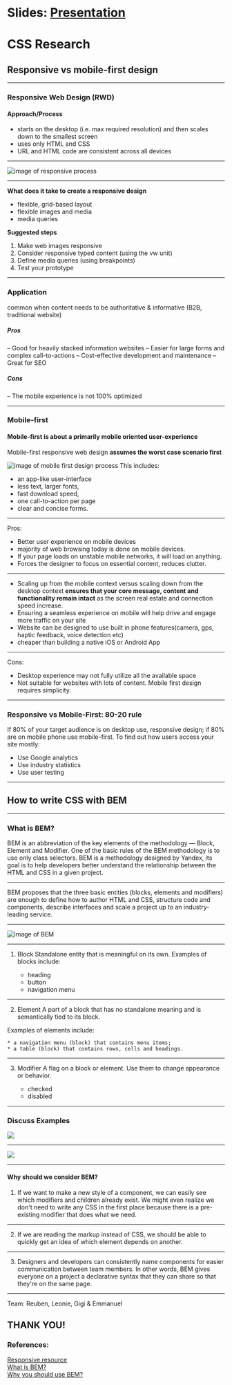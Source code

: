 # Slides: [Presentation](https://hackmd.io/@3h2qEDKEQXSZK4l2wloSMg/CSS)  
# CSS Research 
## Responsive vs mobile-first design

---

### Responsive Web Design (RWD)
#### Approach/Process
- starts on the desktop (i.e. max required resolution) and then scales down to the smallest screen
- uses only HTML and CSS
- URL and HTML code are consistent across all devices

---

![image of responsive process](https://darwindigital.com/wp-content/uploads/2018/03/responsive-web-design.png)

---

**What does it take to create a responsive design**
- flexible, grid-based layout 
- flexible images and media 
- media queries

**Suggested steps**
1. Make web images responsive 
2. Consider responsive typed content (using the vw unit)
3. Define media queries (using breakpoints)
4. Test your prototype



---




### Application 
common when content needs to be authoritative & informative (B2B, traditional website)

##### Pros
– Good for heavily stacked information websites
– Easier for large forms and complex call-to-actions
– Cost-effective development and maintenance
– Great for SEO

##### Cons
– The mobile experience is not 100% optimized



---

### Mobile-first 

#### Mobile-first is about a primarily mobile oriented user-experience 

Mobile-first responsive web design **assumes the worst case scenario first** 

![image of mobile first design process](https://darwindigital.com/wp-content/uploads/2018/03/mobile-first-design.png)
This includes:
* an app-like user-interface
*  less text, larger fonts,
*  fast download speed,
*  one call-to-action per page 
*  clear and concise forms.

---

Pros:
* Better user experience on mobile devices
* majority of web browsing today is done on mobile devices.
* If your page loads on unstable mobile networks, it will load on anything. 
* Forces the designer to focus on essential content, reduces clutter. 

---

* Scaling up from the mobile context versus scaling down from the desktop context **ensures that your core message, content and functionality remain intact** as the screen real estate and connection speed increase.
* Ensuring a seamless experience on mobile will help drive and engage more traffic on your site
* Website can be designed to use built in phone features(camera, gps, haptic feedback, voice detection etc)
* cheaper than building a native iOS or Android App

---

Cons:

* Desktop experience may not fully utilize all the available space
* Not suitable for websites with lots of content. Mobile first design requires simplicity.

---

### Responsive vs Mobile-First: 80-20 rule

If 80% of your target audience is on desktop use, responsive design; if 80% are on mobile phone use mobile-first. 
To find out how users access your site mostly:  
- Use  Google analytics
- Use industry statistics 
- Use user testing

---

## How to write CSS with BEM

---

### What is BEM?
BEM is an abbreviation of the key elements of the methodology — Block, Element and Modifier. One of the basic rules of the BEM methodology is to use only class selectors. BEM is a methodology designed by Yandex, its goal is to help developers better understand the relationship between the HTML and CSS in a given project. 

---

BEM proposes that the three basic entities (blocks, elements and modifiers) are enough to define how to author HTML and CSS, structure code and components, describe interfaces and scale a project up to an industry-leading service.

---

![image of BEM](https://i.imgur.com/glhBlak.png)

---

1. Block
Standalone entity that is meaningful on its own.
Examples of blocks include:

    * heading
    * button
    * navigation menu

---

2. Element
A part of a block that has no standalone meaning and is semantically tied to its block.

Examples of elements include:

    * a navigation menu (block) that contains menu items;
    * a table (block) that contains rows, cells and headings.

---

3. Modifier
A flag on a block or element. Use them to change appearance or behavior.

    * checked
    * disabled


---

### Discuss Examples
![](https://i.imgur.com/UaqZHEp.png)

---

![](https://i.imgur.com/6S1NAcH.png)

---

#### Why should we consider BEM?

1. If we want to make a new style of a component, we can easily see which modifiers and children already exist. We might even realize we don't need to write any CSS in the first place because there is a pre-existing modifier that does what we need.

---

2. If we are reading the markup instead of CSS, we should be able to quickly get an idea of which element depends on another.

---

3. Designers and developers can consistently name components for easier communication between team members. In other words, BEM gives everyone on a project a declarative syntax that they can share so that they're on the same page.

---

 Team: Reuben, Leonie, Gigi & Emmanuel
 ## THANK YOU!  
 
### References:  

[Responsive resource](http://bradfrost.github.io/this-is-responsive/resources.html)  
[What is BEM?](http://getbem.com/introduction/)  
[Why you should use BEM?](https://www.smashingmagazine.com/2018/06/bem-for-beginners/#the-main-reasons-why-we-do-not-use-any-selectors-except-classes)

